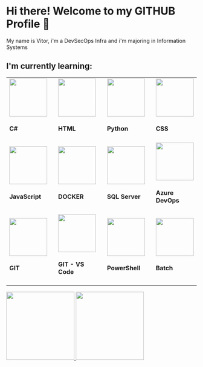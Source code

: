 # Hi there! Welcome to my GITHUB Profile 👋
My name is Vitor, i'm a DevSecOps Infra and i'm majoring in Information Systems

<h2>I'm currently learning:</h2>

<table>
         <tr>   
            <td style='width: 33%' >
                <img src="https://cdn.jsdelivr.net/gh/devicons/devicon@latest/icons/csharp/csharp-original.svg" height='100px' width='100px' /> 
                <h4>C#</h4>
            </td>
            <td style='width: 33%' >
                <img src="https://cdn.jsdelivr.net/npm/devicon@2.16.0/icons/html5/html5-original.svg" height='100px' width='100px' /> 
                <h4>HTML</h4>
            </td>
            <td style='width: 33%'>
                <img src="https://cdn.jsdelivr.net/gh/devicons/devicon@latest/icons/python/python-original.svg" height='100px' width='100px' /> 
                <h4 translate="no">Python</h4>
            </td>
            <td style='width: 33%'>
                <img src="https://cdn.jsdelivr.net/npm/devicon@2.16.0/icons/css3/css3-original.svg" height='100px' width='100px' /> 
                <h4>CSS</h4>
            </td>   
         </tr>
         <tr>
            <td style='width: 33%'>
                <img src="https://cdn.jsdelivr.net/npm/devicon@2.16.0/icons/javascript/javascript-original.svg" height='100px' width='100px' /> 
                <h4>JavaScript</h4>
            </td>
            <td style='width: 33%'>
                <img src="https://cdn.jsdelivr.net/gh/devicons/devicon@latest/icons/docker/docker-original.svg" height='100px' width='100px' /> 
                <h4>DOCKER</h4>
            </td>
            <td style='width: 33%'>
                <img src="https://cdn.jsdelivr.net/gh/devicons/devicon@latest/icons/microsoftsqlserver/microsoftsqlserver-original.svg" height='100px' width='100px' /> 
                <h4>SQL Server</h4>
            </td> 
            <td style='width: 33%'>
                <img src="https://cdn.jsdelivr.net/npm/devicon@2.16.0/icons/azuredevops/azuredevops-plain.svg" height='100px' width='100px' /> 
                <h4>Azure DevOps</h4>
            </td>                   
         </tr>
          <tr>           
            <td style='width: 33%'>
                <img src="https://cdn.jsdelivr.net/gh/devicons/devicon@latest/icons/git/git-original.svg" height='100px' width='100px' /> 
                <h4>GIT</h4>
            </td>         
            <td style='width: 33%'>
                <img src="https://cdn.jsdelivr.net/gh/devicons/devicon@latest/icons/githubcodespaces/githubcodespaces-original.svg" height='100px' width='100px' /> 
                <h4>GIT - VS Code</h4>
            </td>   
            <td style='width: 33%'>
                <img src="https://cdn.jsdelivr.net/npm/devicon@2.16.0/icons/powershell/powershell-original.svg" height='100px' width='100px' /> 
                <h4>PowerShell</h4>
            </td>   
            <td style='width: 33%'>
                <img src="https://icon-library.com/images/batch-icon/batch-icon-5.jpg" height='100px' width='100px' /> 
                <h4>Batch</h4>
            </td>                  
          </tr>       
</table>    

</div>

<div>
<a href="https://github.com/VitorFerreiraVHF">
<img loading="lazy" height="180em" src="https://github-readme-stats.vercel.app/api?username=VitorFerreiraVHF&show_icons=true&theme=codeSTACKr&include_all_commits=true&count_private=true"/>
<img loading="lazy" height="180em" src="https://github-readme-stats.vercel.app/api/top-langs/?username=VitorFerreiraVHF&layout=compact&langs_count=7&theme=codeSTACKr"/>
</div>

<div>

</div>

<!--
**VitorFerreiraVHF/VitorFerreiraVHF** is a ✨ _special_ ✨ repository because its `README.md` (this file) appears on your GitHub profile.

Here are some ideas to get you started:

- 🔭 I’m currently working on ...
- 🌱 I’m currently learning ...
- 👯 I’m looking to collaborate on ...
- 🤔 I’m looking for help with ...
- 💬 Ask me about ...
- 📫 How to reach me: ...
- 😄 Pronouns: ...
- ⚡ Fun fact: ...
-->


